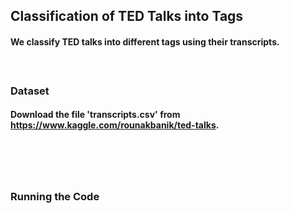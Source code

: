 ## Classification of TED Talks into Tags

#### We classify TED talks into different tags using their transcripts. 
#### </br>

### Dataset
#### Download the file 'transcripts.csv' from https://www.kaggle.com/rounakbanik/ted-talks.
# </br>

### Running the Code
####

